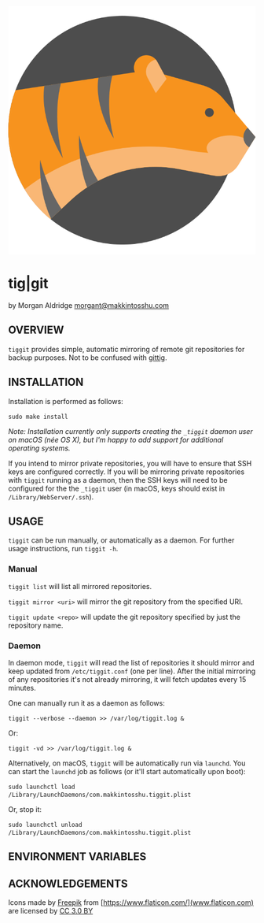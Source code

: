 ![tiger](docs/tiger.svg)

# tig|git
by Morgan Aldridge <morgant@makkintosshu.com>

## OVERVIEW

`tiggit` provides simple, automatic mirroring of remote git repositories for backup purposes. Not to be confused with [gittig](https://github.com/tuler/gittig).

## INSTALLATION

Installation is performed as follows:

    sudo make install

_Note: Installation currently only supports creating the `_tiggit` daemon user on macOS (née OS X), but I'm happy to add support for additional operating systems._

If you intend to mirror private repositories, you will have to ensure that SSH keys are configured correctly. If you will be mirroring private repositories with `tiggit` running as a daemon, then the SSH keys will need to be configured for the the `_tiggit` user (in macOS, keys should exist in `/Library/WebServer/.ssh`).

## USAGE

`tiggit` can be run manually, or automatically as a daemon. For further usage instructions, run `tiggit -h`.

### Manual

`tiggit list` will list all mirrored repositories.

`tiggit mirror <uri>` will mirror the git repository from the specified URI.

`tiggit update <repo>` will update the git repository specified by just the repository name.

### Daemon

In daemon mode, `tiggit` will read the list of repositories it should mirror and keep updated from `/etc/tiggit.conf` (one per line). After the initial mirroring of any repositories it's not already mirroring, it will fetch updates every 15 minutes.

One can manually run it as a daemon as follows:

    tiggit --verbose --daemon >> /var/log/tiggit.log &

Or:

    tiggit -vd >> /var/log/tiggit.log &

Alternatively, on macOS, `tiggit` will be automatically run via `launchd`. You can start the `launchd` job as follows (or it'll start automatically upon boot):

    sudo launchctl load /Library/LaunchDaemons/com.makkintosshu.tiggit.plist

Or, stop it:

    sudo launchctl unload /Library/LaunchDaemons/com.makkintosshu.tiggit.plist

## ENVIRONMENT VARIABLES



## ACKNOWLEDGEMENTS

Icons made by [Freepik](https://www.freepik.com/) from [https://www.flaticon.com/](www.flaticon.com) are licensed by [CC 3.0 BY](http://creativecommons.org/licenses/by/3.0/)